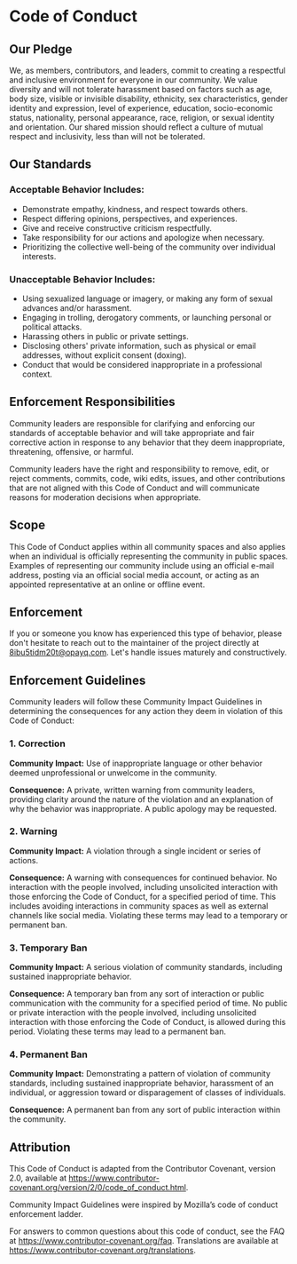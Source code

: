 # Code of Conduct

## Our Pledge

We, as members, contributors, and leaders, commit to creating a respectful and inclusive environment for everyone in our community. We value diversity and will not tolerate harassment based on factors such as age, body size, visible or invisible disability, ethnicity, sex characteristics, gender identity and expression, level of experience, education, socio-economic status, nationality, personal appearance, race, religion, or sexual identity and orientation. Our shared mission should reflect a culture of mutual respect and inclusivity, less than will not be tolerated.

## Our Standards 

### Acceptable Behavior Includes:

* Demonstrate empathy, kindness, and respect towards others.
* Respect differing opinions, perspectives, and experiences.
* Give and receive constructive criticism respectfully.
* Take responsibility for our actions and apologize when necessary.
* Prioritizing the collective well-being of the community over individual interests.

### Unacceptable Behavior Includes:

* Using sexualized language or imagery, or making any form of sexual advances and/or harassment.
* Engaging in trolling, derogatory comments, or launching personal or political attacks.
* Harassing others in public or private settings.
* Disclosing others' private information, such as physical or email addresses, without explicit consent (doxing).
* Conduct that would be considered inappropriate in a professional context.

## Enforcement Responsibilities

Community leaders are responsible for clarifying and enforcing our standards of acceptable behavior and will take appropriate and fair corrective action in response to any behavior that they deem inappropriate, threatening, offensive, or harmful.

Community leaders have the right and responsibility to remove, edit, or reject comments, commits, code, wiki edits, issues, and other contributions that are not aligned with this Code of Conduct and will communicate reasons for moderation decisions when appropriate.

## Scope

This Code of Conduct applies within all community spaces and also applies when an individual is officially representing the community in public spaces. Examples of representing our community include using an official e-mail address, posting via an official social media account, or acting as an appointed representative at an online or offline event.

## Enforcement

If you or someone you know has experienced this type of behavior, please don't hesitate to reach out to the maintainer of the project directly at 8ibu5tidm20t@opayq.com. Let's handle issues maturely and constructively. 

## Enforcement Guidelines

Community leaders will follow these Community Impact Guidelines in determining the consequences for any action they deem in violation of this Code of Conduct:

### 1. Correction

**Community Impact:** Use of inappropriate language or other behavior deemed unprofessional or unwelcome in the community.

**Consequence:** A private, written warning from community leaders, providing clarity around the nature of the violation and an explanation of why the behavior was inappropriate. A public apology may be requested.

### 2. Warning

**Community Impact:** A violation through a single incident or series of actions.

**Consequence:** A warning with consequences for continued behavior. No interaction with the people involved, including unsolicited interaction with those enforcing the Code of Conduct, for a specified period of time. This includes avoiding interactions in community spaces as well as external channels like social media. Violating these terms may lead to a temporary or permanent ban.

### 3. Temporary Ban

**Community Impact:** A serious violation of community standards, including sustained inappropriate behavior.

**Consequence:** A temporary ban from any sort of interaction or public communication with the community for a specified period of time. No public or private interaction with the people involved, including unsolicited interaction with those enforcing the Code of Conduct, is allowed during this period. Violating these terms may lead to a permanent ban.

### 4. Permanent Ban

**Community Impact:** Demonstrating a pattern of violation of community standards, including sustained inappropriate behavior, harassment of an individual, or aggression toward or disparagement of classes of individuals.

**Consequence:** A permanent ban from any sort of public interaction within the community.

## Attribution

This Code of Conduct is adapted from the Contributor Covenant, version 2.0, available at https://www.contributor-covenant.org/version/2/0/code_of_conduct.html.

Community Impact Guidelines were inspired by Mozilla’s code of conduct enforcement ladder.

For answers to common questions about this code of conduct, see the FAQ at https://www.contributor-covenant.org/faq. Translations are available at https://www.contributor-covenant.org/translations.
